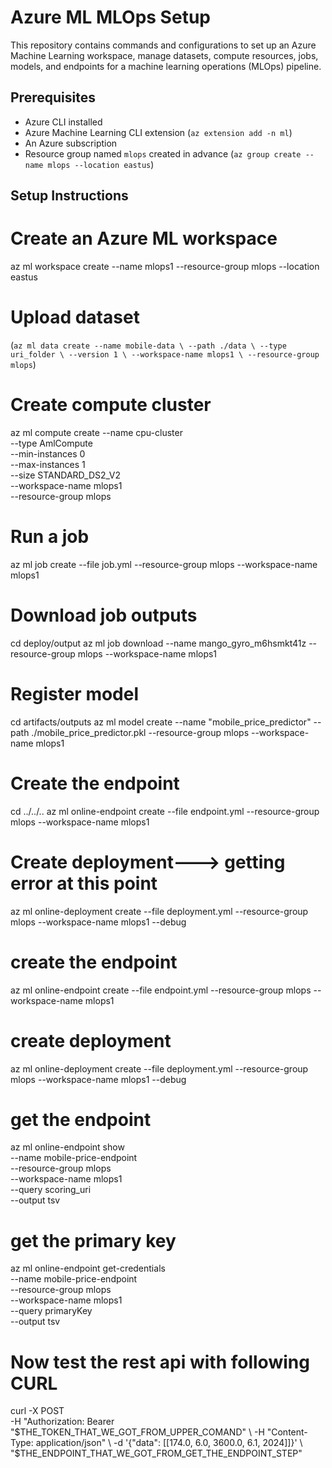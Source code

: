 # Azure ML MLOps Setup

This repository contains commands and configurations to set up an Azure Machine Learning workspace, manage datasets, compute resources, jobs, models, and endpoints for a machine learning operations (MLOps) pipeline.

## Prerequisites
- Azure CLI installed
- Azure Machine Learning CLI extension (`az extension add -n ml`)
- An Azure subscription
- Resource group named `mlops` created in advance (`az group create --name mlops --location eastus`)

## Setup Instructions

# Create an Azure ML workspace
az ml workspace create --name mlops1 --resource-group mlops --location eastus

# Upload dataset 
(`az ml data create --name mobile-data \
     --path ./data \
     --type uri_folder \
     --version 1 \
     --workspace-name mlops1 \
     --resource-group mlops`)

# Create compute cluster
az ml compute create --name cpu-cluster \
    --type AmlCompute \
    --min-instances 0 \
    --max-instances 1 \
    --size STANDARD_DS2_V2 \
    --workspace-name mlops1 \
    --resource-group mlops

# Run a job
az ml job create --file job.yml --resource-group mlops --workspace-name mlops1

# Download job outputs
cd deploy/output
az ml job download --name mango_gyro_m6hsmkt41z --resource-group mlops --workspace-name mlops1


# Register model
cd artifacts/outputs
az ml model create --name "mobile_price_predictor" --path ./mobile_price_predictor.pkl --resource-group mlops --workspace-name mlops1

# Create the endpoint
cd ../../..
az ml online-endpoint create --file endpoint.yml --resource-group mlops --workspace-name mlops1

# Create deployment---> getting error at this point
az ml online-deployment create --file deployment.yml --resource-group mlops --workspace-name mlops1 --debug

# create the endpoint
az ml online-endpoint create --file endpoint.yml --resource-group mlops --workspace-name mlops1

# create deployment 
az ml online-deployment create --file deployment.yml --resource-group mlops --workspace-name mlops1 --debug

# get the endpoint
az ml online-endpoint show \
    --name mobile-price-endpoint \
    --resource-group mlops \
    --workspace-name mlops1 \
    --query scoring_uri \
    --output tsv

# get the primary key
az ml online-endpoint get-credentials \
    --name mobile-price-endpoint \
    --resource-group mlops \
    --workspace-name mlops1 \
    --query primaryKey \
    --output tsv

# Now test the rest api with following CURL
curl -X POST \
   -H "Authorization: Bearer "$THE_TOKEN_THAT_WE_GOT_FROM_UPPER_COMAND" \
 -H "Content-Type: application/json" \
 -d '{"data": [[174.0, 6.0, 3600.0, 6.1, 2024]]}' \
 "$THE_ENDPOINT_THAT_WE_GOT_FROM_GET_THE_ENDPOINT_STEP"
